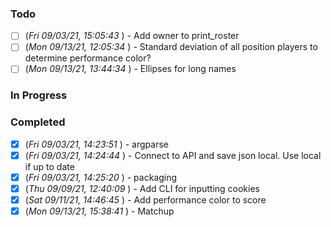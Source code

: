 ### Todo
- [ ] (_Fri 09/03/21, 15:05:43_ ) - Add owner to print_roster
- [ ] (_Mon 09/13/21, 12:05:34_ ) - Standard deviation of all position players to determine performance color?
- [ ] (_Mon 09/13/21, 13:44:34_ ) - Ellipses for long names
### In Progress
### Completed
- [x] (_Fri 09/03/21, 14:23:51_ ) - argparse
- [x] (_Fri 09/03/21, 14:24:44_ ) - Connect to API and save json local. Use local if up to date
- [x] (_Fri 09/03/21, 14:25:20_ ) - packaging
- [x] (_Thu 09/09/21, 12:40:09_ ) - Add CLI for inputting cookies
- [x] (_Sat 09/11/21, 14:46:45_ ) - Add performance color to score
- [x] (_Mon 09/13/21, 15:38:41_ ) - Matchup
